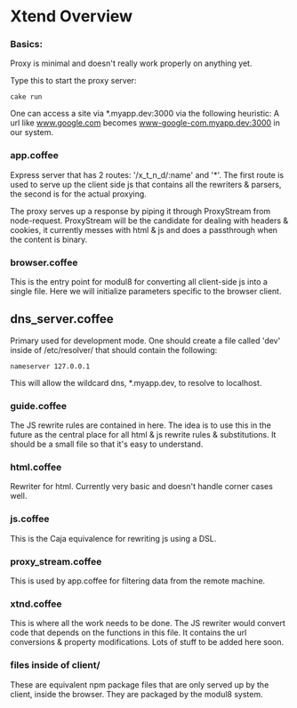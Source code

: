 Xtend Overview
==============

### Basics:

Proxy is minimal and doesn't really work properly on anything yet.

Type this to start the proxy server:

    cake run

One can access a site via *.myapp.dev:3000 via the following heuristic:
A url like www.google.com becomes www-google-com.myapp.dev:3000 in our
system.

### app.coffee

Express server that has 2 routes:  '/x_t_n_d/:name' and '*'.  The first
route is used to serve up the client side js that contains all the
rewriters & parsers, the second is for the actual proxying.

The proxy serves up a response by piping it through ProxyStream from
node-request.  ProxyStream will be the candidate for dealing with
headers & cookies, it currently messes with html & js and does a
passthrough when the content is binary.

### browser.coffee

This is the entry point for modul8 for converting all client-side js
into a single file.  Here we will initialize parameters specific to the
browser client.

## dns_server.coffee

Primary used for development mode.  One should create a file called
'dev' inside of /etc/resolver/ that should contain the following:

    nameserver 127.0.0.1

This will allow the wildcard dns, *.myapp.dev, to resolve to localhost.

### guide.coffee

The JS rewrite rules are contained in here.  The idea is to use this in
the future as the central place for all html & js rewrite rules &
substitutions.  It should be a small file so that it's easy to
understand.

### html.coffee

Rewriter for html.  Currently very basic and doesn't handle corner cases
well.

### js.coffee

This is the Caja equivalence for rewriting js using a DSL.

### proxy_stream.coffee

This is used by app.coffee for filtering data from the remote machine.

### xtnd.coffee

This is where all the work needs to be done.  The JS rewriter would
convert code that depends on the functions in this file.  It contains
the url conversions & property modifications.  Lots of stuff to be added
here soon.

### files inside of client/

These are equivalent npm package files that are only served up by the
client, inside the browser.  They are packaged by the modul8 system.


